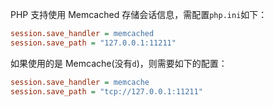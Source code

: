PHP 支持使用 Memcached 存储会话信息，需配置`php.ini`如下：

```ini
session.save_handler = memcached 
session.save_path = "127.0.0.1:11211" 
```

如果使用的是 Memcache(没有`d`)，则需要如下的配置：

```ini
session.save_handler = memcache
session.save_path = "tcp://127.0.0.1:11211" 
```


